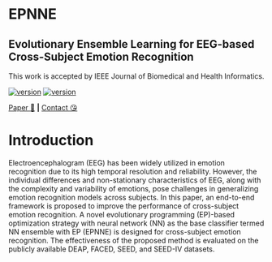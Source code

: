 # EPNNE
## Evolutionary Ensemble Learning for EEG-based Cross-Subject Emotion Recognition

This work is accepted by IEEE Journal of Biomedical and Health Informatics.

<div>
    </p>
    <a href="https://github.com/Audio-WestlakeU/FS-EEND/"><img src="https://img.shields.io/badge/Platform-Windows-lightgrey" alt="version"></a>
    <a href="https://github.com/Audio-WestlakeU/FS-EEND/"><img src="https://img.shields.io/badge/Python-3.8-orange" alt="version"></a>
</div>

[Paper :star_struck:](https://ieeexplore.ieee.org/document/10490105) **|** [Contact :kissing_heart:](zhanghz@sari.ac.cn)

# Introduction

Electroencephalogram (EEG) has been widely utilized in emotion recognition due to its high temporal resolution and reliability. However, the individual differences and non-stationary characteristics of EEG, along with the complexity and variability of emotions, pose challenges in generalizing emotion recognition models across subjects. In this paper, an end-to-end framework is proposed to improve the performance of cross-subject emotion recognition. A novel evolutionary programming (EP)-based optimization strategy with neural network (NN) as the base classifier termed NN ensemble with EP (EPNNE) is designed for cross-subject emotion recognition. The effectiveness of the proposed method is evaluated on the publicly available DEAP, FACED, SEED, and SEED-IV datasets. 

